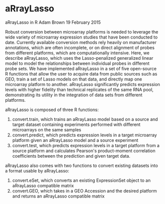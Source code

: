# aRrayLasso
aRrayLasso in R
Adam Brown
19 February 2015

Robust conversion between microarray platforms is needed to leverage the wide variety of microarray expression studies that have been conducted to date. Currently available conversion methods rely heavily on manufacturer annotations, which are often incomplete, or on direct alignment of probes from different platforms, which are computationally intensive. Here, we describe aRrayLasso, which uses the Lasso-penalized generalized linear model to model the relationships between individual probes in different probe sets. We have implemented aRrayLasso in a set of five open-source R functions that allow the user to acquire data from public sources such as GEO, train a set of Lasso models on that data, and directly map one microarray platform to another. aRrayLasso significantly predicts expression levels with higher fidelity than technical replicates of the same RNA pool, demonstrating its utility in the integration of data sets from different platforms.

aRrayLasso is composed of three R functions: 
1) convert.train, which trains an aRrayLasso model based on a source and target dataset containing experiments performed with different microarrays on the same samples
2) convert.predict, which predicts expression levels in a target microarray platform given an aRrayLasso model and a source experiment
3) convert.test, which predicts expression levels in a target platform from a source platform and calculates Pearson's product-moment correlation coefficients between the prediction and given target data.

aRrayLasso also comes with two functions to convert existing datasets into a format usable by aRrayLasso:
1. convert.eSet, which converts an existing ExpressionSet object to an aRrayLasso compatible matrix
2. convert.GEO, which takes in a GEO Accession and the desired platform and returns an aRrayLasso compatible matrix
